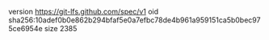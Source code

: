 version https://git-lfs.github.com/spec/v1
oid sha256:10adef0b0e862b294bfaf5e0a7efbc78de4b961a959151ca5b0bec975ce6954e
size 2385
